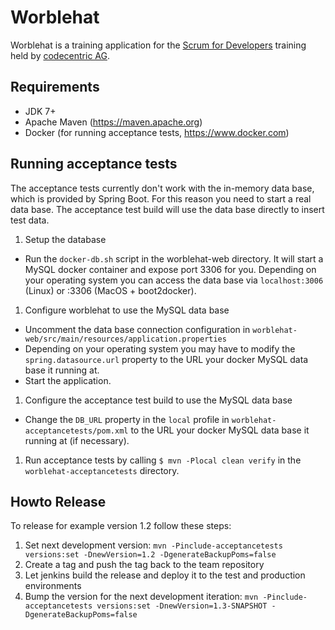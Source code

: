 # Worblehat

Worblehat is a training application for the [Scrum for Developers](https://github.com/scrum-for-developers) training
held by [codecentric AG](https://www.codecentric.de/).

## Requirements
* JDK 7+
* Apache Maven (https://maven.apache.org)
* Docker (for running acceptance tests, https://www.docker.com)

## Running acceptance tests

The acceptance tests currently don't work with the in-memory data base,
which is provided by Spring Boot. For this reason you need to start a
real data base. The acceptance test build will use the data base directly
to insert test data.

1. Setup the database
  * Run the `docker-db.sh` script in the worblehat-web directory. It will
    start a MySQL docker container and expose port 3306 for you. Depending
    on your operating system you can access the data base via `localhost:3006`
    (Linux) or <DOCKER-HOST-IP>:3306 (MacOS + boot2docker).
1. Configure worblehat to use the MySQL data base
  * Uncomment the data base connection configuration in
    `worblehat-web/src/main/resources/application.properties`
  * Depending on your operating system you may have to modify the
    `spring.datasource.url` property to the URL your docker MySQL data base it
    running at.
  * Start the application.
1. Configure the acceptance test build to use the MySQL data base
  * Change the `DB_URL` property in the `local` profile in
    `worblehat-acceptancetests/pom.xml` to the URL your docker MySQL data base
    it running at (if necessary).
1. Run acceptance tests by calling `$ mvn -Plocal clean verify` in the
   `worblehat-acceptancetests` directory.

## Howto Release

To release for example version 1.2 follow these steps:

1. Set next development version: `mvn -Pinclude-acceptancetests versions:set -DnewVersion=1.2 -DgenerateBackupPoms=false`
1. Create a tag and push the tag back to the team repository
1. Let jenkins build the release and deploy it to the test and production environments
1. Bump the version for the next development iteration: `mvn -Pinclude-acceptancetests versions:set -DnewVersion=1.3-SNAPSHOT -DgenerateBackupPoms=false`
